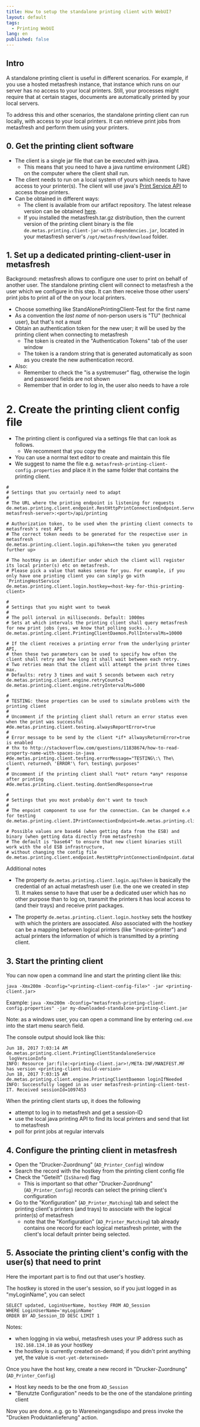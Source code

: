 ```yaml
---
title: How to setup the standalone printing client with WebUI?
layout: default
tags:
  - Printing WebUI
lang: en
published: false
---
```


<!--
Declared OBSOLETE by Tobi via https://github.com/metasfresh/mf15-documentation/issues/6#issue-2099995966 (January 2024)
Current documentation up to date at that time: https://docs.metasfresh.org/setup/Printing_PDF_Setup_Guide.html
-->

## Intro
A standalone printing client is useful in different scenarios.
For example, if you use a hosted metasfresh instance, that instance which runs on our server has no access to your local printers.
Still, your processes might require that at certain stages, documents are automatically printed by your local servers.

To address this and other scenarios, the standalone printing client can run locally, with access to your local printers.
It can retrieve print jobs from metasfresh and perform them using your printers.

## 0. Get the printing client software

* The client is a single jar file that can be executed with java.
  * This means that you need to have a java runtime environment (JRE) on the computer where the client shall run.
* The client needs to run on a local system of yours which needs to have access to your printer(s). The client will use java's <a href="https://docs.oracle.com/javase/8/docs/technotes/guides/jps/spec/jpsOverview.fm4.html" title="Print Service API" target="\_blank">Print Service API</a> to access those printers.
* Can be obtained in different ways:
  * The client is available from our artifact repository. The latest release version can be obtained [here](https://repo.metasfresh.com/service/local/artifact/maven/redirect?g=de.metas.printing&a=de.metas.printing.client&v=LATEST&r=mvn-release&p=jar&c=jar-with-dependencies).
  * If you installed the metasfresh.tar.gz distribution, then the current version of the printing client binary is the file `de.metas.printing.client-jar-with-dependencies.jar`, located in your metasfresh server's `/opt/metasfresh/download` folder.

## 1. Set up a dedicated printing-client-user in metasfresh

Background: metasfresh allows to configure one user to print on behalf of another user.
The standalone printing client will connect to metasfresh a the user which we configure in this step.
It can then receive those other users' print jobs to print all of the on your local printers.

* Choose something like StandAlonePrintingClient-Test for the first name
* As a convention the *last name* of non-person users is "TU" (technical user), but that's not a must
* Obtain an authentication token for the new user; it will be used by the printing client when connecting to metasfresh
  * The token is created in the "Authentication Tokens" tab of the user window
  * The token is a random string that is generated automatically as soon as you create the new authentication record.
* Also:
  * Remember to check the "is a systremuser" flag, otherwise the login and password fields are not shown
  * Remember that in order to log in, the user also needs to have a role

# 2. Create the printing client config file

* The printing client is configured via a settings file that can look as follows.
  * We recomment that you copy the
* You can use a normal text editor to create and maintain this file
* We suggest to name the file e.g. `metasfresh-printing-client-config.properties` and place it in the same folder that contains the printing client.

```
#
# Settings that you certainly need to adapt
#
# The URL where the printing endpoint is listening for requests
de.metas.printing.client.endpoint.RestHttpPrintConnectionEndpoint.ServerUrl=http://<your-metasfresh-server>:<port>/api/printing

# Authorization token, to be used when the printing client connects to metasfresh's rest API
# The correct token needs to be generated for the respective user in metasfresh
de.metas.printing.client.login.apiToken=<the token you generated further up>

# The hostKey is an identifier under which the client will register its local printer(s) etc on metasfresh.
# Please pick a value that makes sense for you. For example, if you only have one printing client you can simply go with `PrintingHostService`
de.metas.printing.client.login.hostkey=<host-key-for-this-printing-client>

#
# Settings that you might want to tweak
#
# The poll interval in milliseconds. Default: 1000ms
# Sets at which intervals the printing client shall query metasfresh for new print jobs (yes, we know that polling sucks..).
de.metas.printing.client.PrintingClientDaemon.PollIntervalMs=10000

# If the client receives a printing error from the underlying printer API,
# then these two parameters can be used to specify how often the client shall retry and how long it shall wait between each retry.
# Two retries mean that the client will attempt the print three times max.
# Defaults: retry 3 times and wait 5 seconds between each retry
de.metas.printing.client.engine.retryCount=3
de.metas.printing.client.engine.retryIntervalMs=5000

#
# TESTING: these properties can be used to simulate problems with the printing client
#
# Uncomment if the printing client shall return an error status even when the print was successful
#de.metas.printing.client.testing.alwaysReportError=true
#
# Error message to be send by the client *if* allwaysReturnError=true is enabled
# thx to http://stackoverflow.com/questions/11838674/how-to-read-property-name-with-spaces-in-java
#de.metas.printing.client.testing.errorMessage="TESTING\:\ The\ client\ returned\ 'ERROR'\ for\ testing\ purposes"
#
# Uncomment if the printing client shall *not* return *any* response after printing
#de.metas.printing.client.testing.dontSendResponse=true

#
# Settings that you most probably don't want to touch
#
# The enpoint component to use for the connection. Can be changed e.e for testing
de.metas.printing.client.IPrintConnectionEndpoint=de.metas.printing.client.endpoint.RestHttpPrintConnectionEndpoint

# Possible values are base64 (when getting data from the ESB) and binary (when getting data directly from metasfresh)
# The default is "base64" to ensure that new client binaries still work with the old ESB infrastructure,
# without changing the config file
de.metas.printing.client.endpoint.RestHttpPrintConnectionEndpoint.dataEncoding=binary
```

Additional notes

* The property `de.metas.printing.client.login.apiToken` is basically the credential of an actual metasfresh user (i.e. the one we created in step 1).
It makes sense to have that user be a dedicated user
which has no other purpose than to log on, transmit the printers it has local access to (and their trays) and receive print packages.

* The property `de.metas.printing.client.login.hostkey` sets the hostkey with which the printers are associated.
Also associated with the hostkey can be a mapping between logical printers (like "invoice-printer")
and actual printers the information of which is transmitted by a printing client.

## 3. Start the printing client

You can now open a command line and start the printing client like this:

```
java -Xmx200m -Dconfig="<printing-client-config-file>" -jar <printing-client.jar>
```

Example: `java -Xmx200m -Dconfig="metasfresh-printing-client-config.properties" -jar my-downloaded-standalone-printing-client.jar`

Note: as a windows user, you can open a command line by entering `cmd.exe` into the start menu search field.

The console output should look like this:
```
Jun 18, 2017 7:03:14 AM de.metas.printing.client.PrintingClientStandaloneService
 logVersionInfo
INFO: Resource jar:file:<printing-client.jar>!/META-INF/MANIFEST.MF has version <printing-client-build-version>
Jun 18, 2017 7:03:15 AM de.metas.printing.client.engine.PrintingClientDaemon loginIfNeeded
INFO: Successfully logged in as user metasfresh-printing-client-test-IT. Received sessionId=1097453
```

When the printing client starts up, it does the following
* attempt to log in to metasfresh and get a session-ID
* use the local java printing API to find its local printers and send that list to metasfresh
* poll for print jobs at regular intervals

## 4. Configure the printing client in metasfresh

* Open the "Drucker-Zuordnung" (`AD_Printer_Config`) window
* Search the record with the hostkey from the printing client config file
* Check the "Geteilt" (`IsShared`) flag
  * This is important so that *other* "Drucker-Zuordnung" (`AD_Printer_Config`) records can select the prining client's configuration
* Go to the "Konfiguration" (`AD_Printer_Matching`) tab and select the printing client's printers (and trays) to associate with the logical printer(s) of metasfresh
  * note that the "Konfiguration" (`AD_Printer_Matching`) tab already contains one record for each logical metasfresh printer, with the client's local default printer being selected.

## 5. Associate the  printing client's config with the user(s) that need to print

Here the important part is to find out that user's hostkey.

The hostkey is stored in the user's session, so if you just logged in as "myLoginName", you can select

```
SELECT updated, LoginUserName, hostkey FROM AD_Session
WHERE LoginUserName='myLoginName'
ORDER BY AD_Session_ID DESC LIMIT 1
```

Notes:
* when logging in via webui, metasfresh uses your IP address such as `192.168.134.10` as your hostkey
* the hostkey is currently created on-demand; if you didn't print anything yet, the value is `<not-yet-determined>`

Once you have the host key, create a new record in "Drucker-Zuordnung" (`AD_Printer_Config`)
* Host key needs to be the one from `AD_Session`
* "Benutzte Configuration" needs to be the one of the standalone printing client

Now you are done..e.g. go to Wareneingangsdispo and press invoke the "Drucken Produktanlieferung" action.
